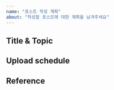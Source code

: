 ```yaml
---
name: "포스트 작성 계획"
about: "작성할 포스트에 대한 계획을 남겨주세요"
---
```


## Title & Topic
<!--
  작성할 포스트의 가제와 대략적인 주제, 키워드에 대해 설명해주세요
-->

## Upload schedule
<!-- 
  작성 시작 날짜, 업로드 계획 등 대략의 일정을 남겨주세요
-->

## Reference
<!--
  참고문헌이나 자료 등의 링크를 남겨주세요
-->
